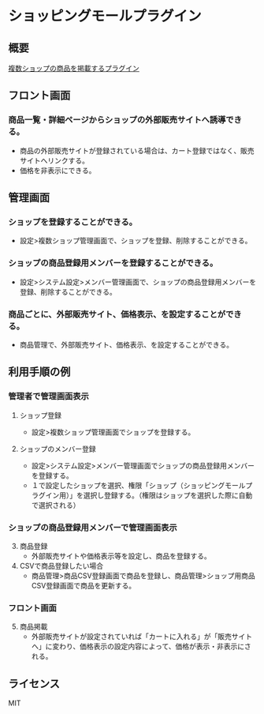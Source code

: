 # ショッピングモールプラグイン

## 概要
[複数ショップの商品を掲載するプラグイン](https://www.ec-cube.net/products/detail.php?product_id=2030)

## フロント画面
### 商品一覧・詳細ページからショップの外部販売サイトへ誘導できる。
- 商品の外部販売サイトが登録されている場合は、カート登録ではなく、販売サイトへリンクする。
- 価格を非表示にできる。

## 管理画面
### ショップを登録することができる。
- 設定>複数ショップ管理画面で、ショップを登録、削除することができる。

### ショップの商品登録用メンバーを登録することができる。
- 設定>システム設定>メンバー管理画面で、ショップの商品登録用メンバーを登録、削除することができる。

### 商品ごとに、外部販売サイト、価格表示、を設定することができる。
- 商品管理で、外部販売サイト、価格表示、を設定することができる。

## 利用手順の例
### 管理者で管理画面表示
1. ショップ登録
    - 設定>複数ショップ管理画面でショップを登録する。

2. ショップのメンバー登録
    - 設定>システム設定>メンバー管理画面でショップの商品登録用メンバーを登録する。
    - １で設定したショップを選択、権限「ショップ（ショッピングモールプラグイン用）」を選択し登録する。（権限はショップを選択した際に自動で選択される）

### ショップの商品登録用メンバーで管理画面表示
3. 商品登録
    - 外部販売サイトや価格表示等を設定し、商品を登録する。
4. CSVで商品登録したい場合
    - 商品管理>商品CSV登録画面で商品を登録し、商品管理>ショップ用商品CSV登録画面で商品を更新する。

### フロント画面
5. 商品掲載
    - 外部販売サイトが設定されていれば「カートに入れる」が「販売サイトへ」に変わり、価格表示の設定内容によって、価格が表示・非表示にされる。

## ライセンス

MIT
